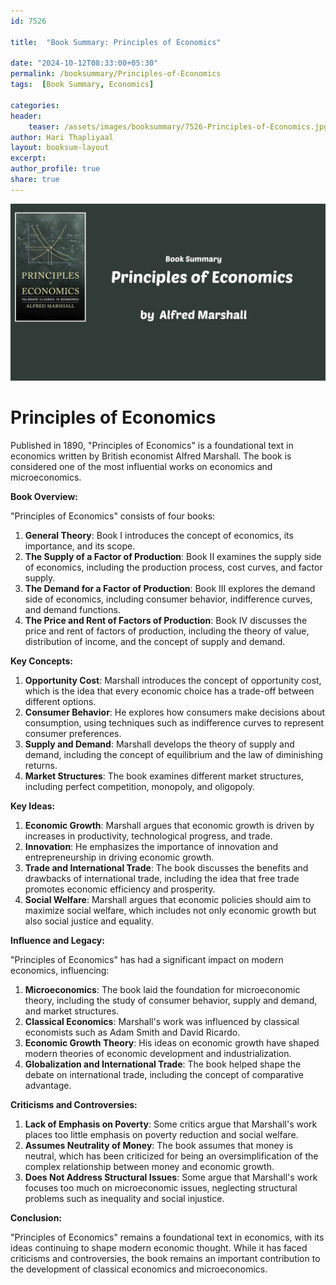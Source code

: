 ```yaml
---    
id: 7526    
  
title:  "Book Summary: Principles of Economics"       

date: "2024-10-12T08:33:00+05:30"    
permalink: /booksummary/Principles-of-Economics     
tags:  [Book Summary, Economics]     
    
categories:    
header:    
    teaser: /assets/images/booksummary/7526-Principles-of-Economics.jpg    
author: Hari Thapliyaal    
layout: booksum-layout    
excerpt:    
author_profile: true    
share: true    
---    
```

    
![Book Summary: Principles-of-Economics](/assets/images/booksummary/7526-Principles-of-Economics.jpg) 

# Principles of Economics

Published in 1890, "Principles of Economics" is a foundational text in economics written by British economist Alfred Marshall. The book is considered one of the most influential works on economics and microeconomics.

**Book Overview:**

"Principles of Economics" consists of four books:

1. **General Theory**: Book I introduces the concept of economics, its importance, and its scope.
2. **The Supply of a Factor of Production**: Book II examines the supply side of economics, including the
production process, cost curves, and factor supply.
3. **The Demand for a Factor of Production**: Book III explores the demand side of economics, including consumer
behavior, indifference curves, and demand functions.
4. **The Price and Rent of Factors of Production**: Book IV discusses the price and rent of factors of production,
including the theory of value, distribution of income, and the concept of supply and demand.

**Key Concepts:**

1. **Opportunity Cost**: Marshall introduces the concept of opportunity cost, which is the idea that every
economic choice has a trade-off between different options.
2. **Consumer Behavior**: He explores how consumers make decisions about consumption, using techniques such as
indifference curves to represent consumer preferences.
3. **Supply and Demand**: Marshall develops the theory of supply and demand, including the concept of equilibrium
and the law of diminishing returns.
4. **Market Structures**: The book examines different market structures, including perfect competition, monopoly,
and oligopoly.

**Key Ideas:**

1. **Economic Growth**: Marshall argues that economic growth is driven by increases in productivity, technological
progress, and trade.
2. **Innovation**: He emphasizes the importance of innovation and entrepreneurship in driving economic growth.
3. **Trade and International Trade**: The book discusses the benefits and drawbacks of international trade,
including the idea that free trade promotes economic efficiency and prosperity.
4. **Social Welfare**: Marshall argues that economic policies should aim to maximize social welfare, which
includes not only economic growth but also social justice and equality.

**Influence and Legacy:**

"Principles of Economics" has had a significant impact on modern economics, influencing:

1. **Microeconomics**: The book laid the foundation for microeconomic theory, including the study of consumer
behavior, supply and demand, and market structures.
2. **Classical Economics**: Marshall's work was influenced by classical economists such as Adam Smith and David
Ricardo.
3. **Economic Growth Theory**: His ideas on economic growth have shaped modern theories of economic development
and industrialization.
4. **Globalization and International Trade**: The book helped shape the debate on international trade, including
the concept of comparative advantage.

**Criticisms and Controversies:**

1. **Lack of Emphasis on Poverty**: Some critics argue that Marshall's work places too little emphasis on poverty
reduction and social welfare.
2. **Assumes Neutrality of Money**: The book assumes that money is neutral, which has been criticized for being an
oversimplification of the complex relationship between money and economic growth.
3. **Does Not Address Structural Issues**: Some argue that Marshall's work focuses too much on microeconomic
issues, neglecting structural problems such as inequality and social injustice.

**Conclusion:**

"Principles of Economics" remains a foundational text in economics, with its ideas continuing to shape modern
economic thought. While it has faced criticisms and controversies, the book remains an important contribution to
the development of classical economics and microeconomics.
